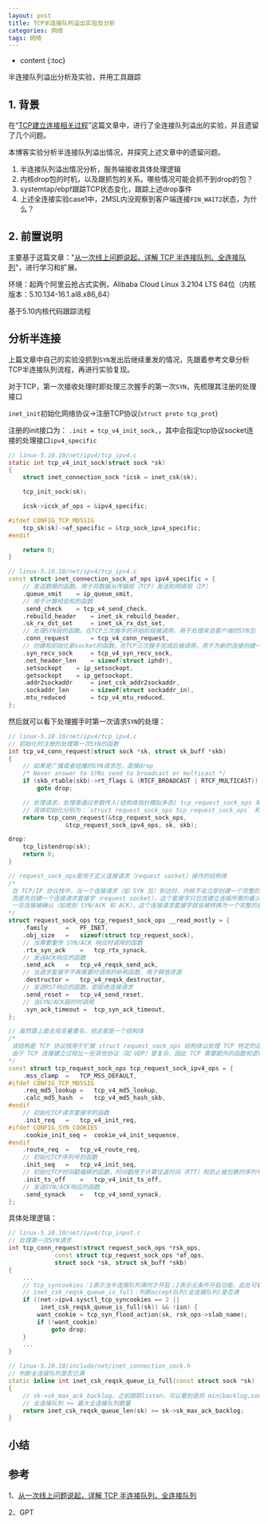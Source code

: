 ```yaml
---
layout: post
title: TCP半连接队列溢出实验及分析
categories: 网络
tags: 网络
---
```


* content
{:toc}

半连接队列溢出分析及实验，并用工具跟踪



## 1. 背景

在“[TCP建立连接相关过程](https://xiaodongq.github.io/2024/05/18/tcp_connect/)”这篇文章中，进行了全连接队列溢出的实验，并且遗留了几个问题。

本博客实验分析半连接队列溢出情况，并探究上述文章中的遗留问题。

1. 半连接队列溢出情况分析，服务端接收具体处理逻辑
2. 内核drop包的时机，以及跟抓包的关系。哪些情况可能会抓不到drop的包？
3. systemtap/ebpf跟踪TCP状态变化，跟踪上述drop事件
4. 上述全连接实验case1中，2MSL内没观察到客户端连接`FIN_WAIT2`状态，为什么？

## 2. 前置说明

主要基于这篇文章："[从一次线上问题说起，详解 TCP 半连接队列、全连接队列](https://mp.weixin.qq.com/s/YpSlU1yaowTs-pF6R43hMw?poc_token=HKCgSGaji2dgAtvVc7gzTQykh3Aw6neDWcojHyB8)"，进行学习和扩展。

环境：起两个阿里云抢占式实例，Alibaba Cloud Linux 3.2104 LTS 64位（内核版本：5.10.134-16.1.al8.x86_64）

基于5.10内核代码跟踪流程

## 分析半连接

上篇文章中自己的实验没抓到`SYN`发出后继续重发的情况，先跟着参考文章分析TCP半连接队列流程，再进行实验复现。

对于TCP，第一次接收处理时即处理三次握手的第一次`SYN`，先梳理其注册的处理接口

`inet_init`初始化网络协议->注册TCP协议(`struct proto tcp_prot`)

注册的init接口为： `.init = tcp_v4_init_sock,`，其中会指定tcp协议socket连接的处理接口`ipv4_specific`

```c
// linux-5.10.10/net/ipv4/tcp_ipv4.c
static int tcp_v4_init_sock(struct sock *sk)
{
    struct inet_connection_sock *icsk = inet_csk(sk);

    tcp_init_sock(sk);

    icsk->icsk_af_ops = &ipv4_specific;

#ifdef CONFIG_TCP_MD5SIG
    tcp_sk(sk)->af_specific = &tcp_sock_ipv4_specific;
#endif

    return 0;
}
```

```cpp
// linux-5.10.10/net/ipv4/tcp_ipv4.c
const struct inet_connection_sock_af_ops ipv4_specific = {
    // 发送数据的函数。用于将数据从传输层（TCP）发送到网络层（IP）
    .queue_xmit	   = ip_queue_xmit,
    // 用于计算校验和的函数
    .send_check	   = tcp_v4_send_check,
    .rebuild_header	   = inet_sk_rebuild_header,
    .sk_rx_dst_set	   = inet_sk_rx_dst_set,
    // 处理SYN段的函数。在TCP三次握手的开始阶段被调用，用于处理来自客户端的SYN包
    .conn_request	   = tcp_v4_conn_request,
    // 创建和初始化新socket的函数。在TCP三次握手完成后被调用，用于为新的连接创建一个传输控制块（TCB）并初始化它
    .syn_recv_sock	   = tcp_v4_syn_recv_sock,
    .net_header_len	   = sizeof(struct iphdr),
    .setsockopt	   = ip_setsockopt,
    .getsockopt	   = ip_getsockopt,
    .addr2sockaddr	   = inet_csk_addr2sockaddr,
    .sockaddr_len	   = sizeof(struct sockaddr_in),
    .mtu_reduced	   = tcp_v4_mtu_reduced,
};
```

然后就可以看下处理握手时第一次请求`SYN`的处理：

```cpp
// linux-5.10.10/net/ipv4/tcp_ipv4.c
// 初始化时注册的处理第一次SYN的函数
int tcp_v4_conn_request(struct sock *sk, struct sk_buff *skb)
{
    // 如果是广播或者组播的SYN请求包，直接drop
    /* Never answer to SYNs send to broadcast or multicast */
    if (skb_rtable(skb)->rt_flags & (RTCF_BROADCAST | RTCF_MULTICAST))
        goto drop;

    // 处理请求，处理类通过参数传入(结构体指针模拟多态) tcp_request_sock_ops 和 tcp_request_sock_ipv4_ops
    // 具体初始化分别为：`struct request_sock_ops tcp_request_sock_ops` 和 `const struct tcp_request_sock_ops tcp_request_sock_ipv4_ops`
    return tcp_conn_request(&tcp_request_sock_ops,
                &tcp_request_sock_ipv4_ops, sk, skb);

drop:
    tcp_listendrop(sk);
    return 0;
}

// request_sock_ops是用于定义连接请求（request socket）操作的结构体
/* 
 在 TCP/IP 协议栈中，当一个连接请求（如 SYN 包）到达时，内核不会立即创建一个完整的套接字（socket），
 而是先创建一个连接请求套接字（request socket），这个套接字只包含建立连接所需的最少信息。
 一旦连接被确认（如收到 SYN/ACK 和 ACK），这个连接请求套接字就会被转换为一个完整的套接字。 
*/
struct request_sock_ops tcp_request_sock_ops __read_mostly = {
    .family		=	PF_INET,
    .obj_size	=	sizeof(struct tcp_request_sock),
    // 当需要重传 SYN/ACK 响应时调用的函数
    .rtx_syn_ack	=	tcp_rtx_synack,
    // 发送ACK响应的函数
    .send_ack	=	tcp_v4_reqsk_send_ack,
    // 当请求套接字不再需要时调用的析构函数，用于释放资源
    .destructor	=	tcp_v4_reqsk_destructor,
    // 发送RST响应的函数，即拒绝连接请求
    .send_reset	=	tcp_v4_send_reset,
    // 当SYN/ACK超时时调用
    .syn_ack_timeout =	tcp_syn_ack_timeout,
};

// 虽然跟上面全局变量重名，但这里是一个结构体
/*
 该结构是 TCP 协议栈用于扩展 struct request_sock_ops 结构体以处理 TCP 特定的连接请求操作的结构体。
 由于 TCP 连接建立过程比一些其他协议（如 UDP）更复杂，因此 TCP 需要额外的函数和逻辑来处理 SYN 包的接收、确认、超时等情况。
*/
const struct tcp_request_sock_ops tcp_request_sock_ipv4_ops = {
    .mss_clamp	=	TCP_MSS_DEFAULT,
#ifdef CONFIG_TCP_MD5SIG
    .req_md5_lookup	=	tcp_v4_md5_lookup,
    .calc_md5_hash	=	tcp_v4_md5_hash_skb,
#endif
    // 初始化TCP请求套接字的函数
    .init_req	=	tcp_v4_init_req,
#ifdef CONFIG_SYN_COOKIES
    .cookie_init_seq =	cookie_v4_init_sequence,
#endif
    .route_req	=	tcp_v4_route_req,
    // 初始化TCP序列号的函数
    .init_seq	=	tcp_v4_init_seq,
    // 初始化TCP时间戳偏移的函数，时间戳用于计算往返时间（RTT）和防止被包裹的序列号
    .init_ts_off	=	tcp_v4_init_ts_off,
    // 发送SYN/ACK响应的函数
    .send_synack	=	tcp_v4_send_synack,
};
```

具体处理逻辑：

```cpp
// linux-5.10.10/net/ipv4/tcp_input.c
// 处理第一次SYN请求
int tcp_conn_request(struct request_sock_ops *rsk_ops,
             const struct tcp_request_sock_ops *af_ops,
             struct sock *sk, struct sk_buff *skb)
{
    ...
    // tcp_syncookies：1表示当半连接队列满时才开启；2表示无条件开启功能，此处可看到就算半连接队列满了也不drop
    // inet_csk_reqsk_queue_is_full：判断accept队列(全连接队列)是否满
    if ((net->ipv4.sysctl_tcp_syncookies == 2 ||
         inet_csk_reqsk_queue_is_full(sk)) && !isn) {
        want_cookie = tcp_syn_flood_action(sk, rsk_ops->slab_name);
        if (!want_cookie)
            goto drop;
    }
    ...
}
```

```cpp
// linux-5.10.10/include/net/inet_connection_sock.h
// 判断全连接队列是否已满
static inline int inet_csk_reqsk_queue_is_full(const struct sock *sk)
{
	// sk->sk_max_ack_backlog，之前跟踪listen，可以看到是将 min(backlog,somaxconn) 赋值给了它
	// 全连接队列 >= 最大全连接队列数量
	return inet_csk_reqsk_queue_len(sk) >= sk->sk_max_ack_backlog;
}
```

## 小结

## 参考

1、[从一次线上问题说起，详解 TCP 半连接队列、全连接队列](https://mp.weixin.qq.com/s/YpSlU1yaowTs-pF6R43hMw?poc_token=HKCgSGaji2dgAtvVc7gzTQykh3Aw6neDWcojHyB8)

2、GPT
